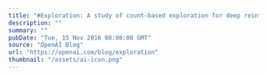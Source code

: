 ```yaml
---
title: "#Exploration: A study of count-based exploration for deep reinforcement learning"
description: ""
summary: ""
pubDate: "Tue, 15 Nov 2016 08:00:00 GMT"
source: "OpenAI Blog"
url: "https://openai.com/blog/exploration"
thumbnail: "/assets/ai-icon.png"
---
```


